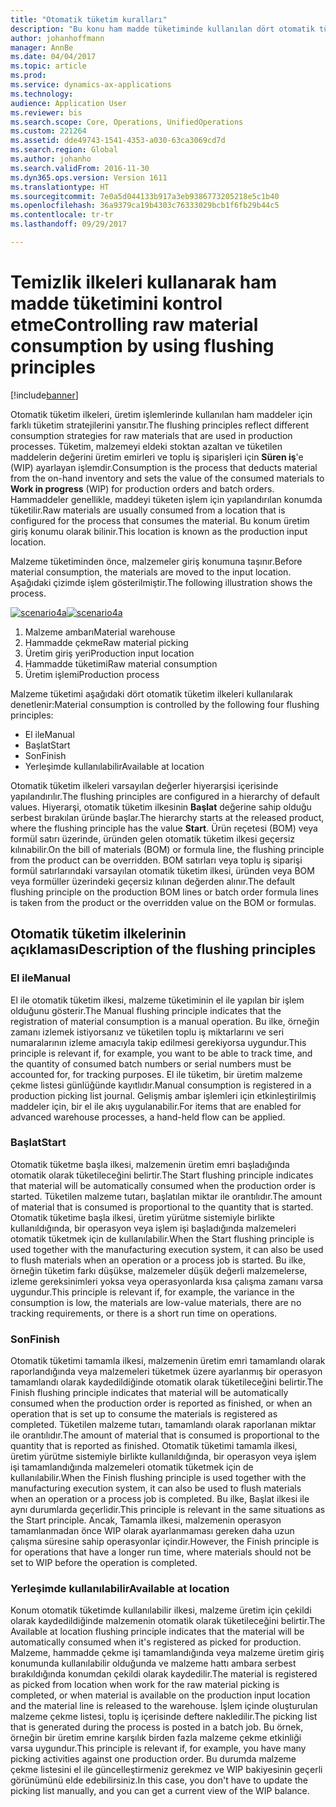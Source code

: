 ```yaml
---
title: "Otomatik tüketim kuralları"
description: "Bu konu ham madde tüketiminde kullanılan dört otomatik tüketim prensibini açıklar."
author: johanhoffmann
manager: AnnBe
ms.date: 04/04/2017
ms.topic: article
ms.prod: 
ms.service: dynamics-ax-applications
ms.technology: 
audience: Application User
ms.reviewer: bis
ms.search.scope: Core, Operations, UnifiedOperations
ms.custom: 221264
ms.assetid: dde49743-1541-4353-a030-63ca3069cd7d
ms.search.region: Global
ms.author: johanho
ms.search.validFrom: 2016-11-30
ms.dyn365.ops.version: Version 1611
ms.translationtype: HT
ms.sourcegitcommit: 7e0a5d044133b917a3eb9386773205218e5c1b40
ms.openlocfilehash: 36a9379ca19b4303c76333029bcb1f6fb29b44c5
ms.contentlocale: tr-tr
ms.lasthandoff: 09/29/2017

---
```


# <a name="controlling-raw-material-consumption-by-using-flushing-principles"></a><span data-ttu-id="c7b7b-103">Temizlik ilkeleri kullanarak ham madde tüketimini kontrol etme</span><span class="sxs-lookup"><span data-stu-id="c7b7b-103">Controlling raw material consumption by using flushing principles</span></span>

[!include[banner](../includes/banner.md)]

<span data-ttu-id="c7b7b-104">Otomatik tüketim ilkeleri, üretim işlemlerinde kullanılan ham maddeler için farklı tüketim stratejilerini yansıtır.</span><span class="sxs-lookup"><span data-stu-id="c7b7b-104">The flushing principles reflect different consumption strategies for raw materials that are used in production processes.</span></span> <span data-ttu-id="c7b7b-105">Tüketim, malzemeyi eldeki stoktan azaltan ve tüketilen maddelerin değerini üretim emirleri ve toplu iş siparişleri için **Süren iş**'e (WIP) ayarlayan işlemdir.</span><span class="sxs-lookup"><span data-stu-id="c7b7b-105">Consumption is the process that deducts material from the on-hand inventory and sets the value of the consumed materials to **Work in progress** (WIP) for production orders and batch orders.</span></span> <span data-ttu-id="c7b7b-106">Hammaddeler genellikle, maddeyi tüketen işlem için yapılandırılan konumda tüketilir.</span><span class="sxs-lookup"><span data-stu-id="c7b7b-106">Raw materials are usually consumed from a location that is configured for the process that consumes the material.</span></span> <span data-ttu-id="c7b7b-107">Bu konum üretim giriş konumu olarak bilinir.</span><span class="sxs-lookup"><span data-stu-id="c7b7b-107">This location is known as the production input location.</span></span>

<span data-ttu-id="c7b7b-108">Malzeme tüketiminden önce, malzemeler giriş konumuna taşınır.</span><span class="sxs-lookup"><span data-stu-id="c7b7b-108">Before material consumption, the materials are moved to the input location.</span></span> <span data-ttu-id="c7b7b-109">Aşağıdaki çizimde işlem gösterilmiştir.</span><span class="sxs-lookup"><span data-stu-id="c7b7b-109">The following illustration shows the process.</span></span>

<span data-ttu-id="c7b7b-110">[![scenario4a](./media/scenario4a.png)](./media/scenario4a.png)</span><span class="sxs-lookup"><span data-stu-id="c7b7b-110">[![scenario4a](./media/scenario4a.png)](./media/scenario4a.png)</span></span>

1. <span data-ttu-id="c7b7b-111">Malzeme ambarı</span><span class="sxs-lookup"><span data-stu-id="c7b7b-111">Material warehouse</span></span>
2. <span data-ttu-id="c7b7b-112">Hammadde çekme</span><span class="sxs-lookup"><span data-stu-id="c7b7b-112">Raw material picking</span></span>
3. <span data-ttu-id="c7b7b-113">Üretim giriş yeri</span><span class="sxs-lookup"><span data-stu-id="c7b7b-113">Production input location</span></span>
4. <span data-ttu-id="c7b7b-114">Hammadde tüketimi</span><span class="sxs-lookup"><span data-stu-id="c7b7b-114">Raw material consumption</span></span>
5. <span data-ttu-id="c7b7b-115">Üretim işlemi</span><span class="sxs-lookup"><span data-stu-id="c7b7b-115">Production process</span></span>

<span data-ttu-id="c7b7b-116">Malzeme tüketimi aşağıdaki dört otomatik tüketim ilkeleri kullanılarak denetlenir:</span><span class="sxs-lookup"><span data-stu-id="c7b7b-116">Material consumption is controlled by the following four flushing principles:</span></span>

- <span data-ttu-id="c7b7b-117">El ile</span><span class="sxs-lookup"><span data-stu-id="c7b7b-117">Manual</span></span>
- <span data-ttu-id="c7b7b-118">Başlat</span><span class="sxs-lookup"><span data-stu-id="c7b7b-118">Start</span></span>
- <span data-ttu-id="c7b7b-119">Son</span><span class="sxs-lookup"><span data-stu-id="c7b7b-119">Finish</span></span>
- <span data-ttu-id="c7b7b-120">Yerleşimde kullanılabilir</span><span class="sxs-lookup"><span data-stu-id="c7b7b-120">Available at location</span></span>

<span data-ttu-id="c7b7b-121">Otomatik tüketim ilkeleri varsayılan değerler hiyerarşisi içerisinde yapılandırılır.</span><span class="sxs-lookup"><span data-stu-id="c7b7b-121">The flushing principles are configured in a hierarchy of default values.</span></span> <span data-ttu-id="c7b7b-122">Hiyerarşi, otomatik tüketim ilkesinin **Başlat** değerine sahip olduğu serbest bırakılan üründe başlar.</span><span class="sxs-lookup"><span data-stu-id="c7b7b-122">The hierarchy starts at the released product, where the flushing principle has the value **Start**.</span></span> <span data-ttu-id="c7b7b-123">Ürün reçetesi (BOM) veya formül satırı üzerinde, üründen gelen otomatik tüketim ilkesi geçersiz kılınabilir.</span><span class="sxs-lookup"><span data-stu-id="c7b7b-123">On the bill of materials (BOM) or formula line, the flushing principle from the product can be overridden.</span></span> <span data-ttu-id="c7b7b-124">BOM satırları veya toplu iş siparişi formül satırlarındaki varsayılan otomatik tüketim ilkesi, üründen veya BOM veya formüller üzerindeki geçersiz kılınan değerden alınır.</span><span class="sxs-lookup"><span data-stu-id="c7b7b-124">The default flushing principle on the production BOM lines or batch order formula lines is taken from the product or the overridden value on the BOM or formulas.</span></span>

## <a name="description-of-the-flushing-principles"></a><span data-ttu-id="c7b7b-125">Otomatik tüketim ilkelerinin açıklaması</span><span class="sxs-lookup"><span data-stu-id="c7b7b-125">Description of the flushing principles</span></span>

### <a name="manual"></a><span data-ttu-id="c7b7b-126">El ile</span><span class="sxs-lookup"><span data-stu-id="c7b7b-126">Manual</span></span>
<span data-ttu-id="c7b7b-127">El ile otomatik tüketim ilkesi, malzeme tüketiminin el ile yapılan bir işlem olduğunu gösterir.</span><span class="sxs-lookup"><span data-stu-id="c7b7b-127">The Manual flushing principle indicates that the registration of material consumption is a manual operation.</span></span> <span data-ttu-id="c7b7b-128">Bu ilke, örneğin zamanı izlemek istiyorsanız ve tüketilen toplu iş miktarlarını ve seri numaralarının izleme amacıyla takip edilmesi gerekiyorsa uygundur.</span><span class="sxs-lookup"><span data-stu-id="c7b7b-128">This principle is relevant if, for example, you want to be able to track time, and the quantity of consumed batch numbers or serial numbers must be accounted for, for tracking purposes.</span></span> <span data-ttu-id="c7b7b-129">El ile tüketim, bir üretim malzeme çekme listesi günlüğünde kayıtlıdır.</span><span class="sxs-lookup"><span data-stu-id="c7b7b-129">Manual consumption is registered in a production picking list journal.</span></span> <span data-ttu-id="c7b7b-130">Gelişmiş ambar işlemleri için etkinleştirilmiş maddeler için, bir el ile akış uygulanabilir.</span><span class="sxs-lookup"><span data-stu-id="c7b7b-130">For items that are enabled for advanced warehouse processes, a hand-held flow can be applied.</span></span>

### <a name="start"></a><span data-ttu-id="c7b7b-131">Başlat</span><span class="sxs-lookup"><span data-stu-id="c7b7b-131">Start</span></span>
<span data-ttu-id="c7b7b-132">Otomatik tüketme başla ilkesi, malzemenin üretim emri başladığında otomatik olarak tüketileceğini belirtir.</span><span class="sxs-lookup"><span data-stu-id="c7b7b-132">The Start flushing principle indicates that material will be automatically consumed when the production order is started.</span></span> <span data-ttu-id="c7b7b-133">Tüketilen malzeme tutarı, başlatılan miktar ile orantılıdır.</span><span class="sxs-lookup"><span data-stu-id="c7b7b-133">The amount of material that is consumed is proportional to the quantity that is started.</span></span> <span data-ttu-id="c7b7b-134">Otomatik tüketime başla ilkesi, üretim yürütme sistemiyle birlikte kullanıldığında, bir operasyon veya işlem işi başladığında malzemeleri otomatik tüketmek için de kullanılabilir.</span><span class="sxs-lookup"><span data-stu-id="c7b7b-134">When the Start flushing principle is used together with the manufacturing execution system, it can also be used to flush materials when an operation or a process job is started.</span></span> <span data-ttu-id="c7b7b-135">Bu ilke, örneğin tüketim farkı düşükse, malzemeler düşük değerli malzemelerse, izleme gereksinimleri yoksa veya operasyonlarda kısa çalışma zamanı varsa uygundur.</span><span class="sxs-lookup"><span data-stu-id="c7b7b-135">This principle is relevant if, for example, the variance in the consumption is low, the materials are low-value materials, there are no tracking requirements, or there is a short run time on operations.</span></span> 

### <a name="finish"></a><span data-ttu-id="c7b7b-136">Son</span><span class="sxs-lookup"><span data-stu-id="c7b7b-136">Finish</span></span>
<span data-ttu-id="c7b7b-137">Otomatik tüketimi tamamla ilkesi, malzemenin üretim emri tamamlandı olarak raporlandığında veya malzemeleri tüketmek üzere ayarlanmış bir operasyon tamamlandı olarak kaydedildiğinde otomatik olarak tüketileceğini belirtir.</span><span class="sxs-lookup"><span data-stu-id="c7b7b-137">The Finish flushing principle indicates that material will be automatically consumed when the production order is reported as finished, or when an operation that is set up to consume the materials is registered as completed.</span></span> <span data-ttu-id="c7b7b-138">Tüketilen malzeme tutarı, tamamlandı olarak raporlanan miktar ile orantılıdır.</span><span class="sxs-lookup"><span data-stu-id="c7b7b-138">The amount of material that is consumed is proportional to the quantity that is reported as finished.</span></span> <span data-ttu-id="c7b7b-139">Otomatik tüketimi tamamla ilkesi, üretim yürütme sistemiyle birlikte kullanıldığında, bir operasyon veya işlem işi tamamlandığında malzemeleri otomatik tüketmek için de kullanılabilir.</span><span class="sxs-lookup"><span data-stu-id="c7b7b-139">When the Finish flushing principle is used together with the manufacturing execution system, it can also be used to flush materials when an operation or a process job is completed.</span></span> <span data-ttu-id="c7b7b-140">Bu ilke, Başlat ilkesi ile aynı durumlarda geçerlidir.</span><span class="sxs-lookup"><span data-stu-id="c7b7b-140">This principle is relevant in the same situations as the Start principle.</span></span> <span data-ttu-id="c7b7b-141">Ancak, Tamamla ilkesi, malzemenin operasyon tamamlanmadan önce WIP olarak ayarlanmaması gereken daha uzun çalışma süresine sahip operasyonlar içindir.</span><span class="sxs-lookup"><span data-stu-id="c7b7b-141">However, the Finish principle is for operations that have a longer run time, where materials should not be set to WIP before the operation is completed.</span></span> 

### <a name="available-at-location"></a><span data-ttu-id="c7b7b-142">Yerleşimde kullanılabilir</span><span class="sxs-lookup"><span data-stu-id="c7b7b-142">Available at location</span></span>
<span data-ttu-id="c7b7b-143">Konum otomatik tüketimde kullanılabilir ilkesi, malzeme üretim için çekildi olarak kaydedildiğinde malzemenin otomatik olarak tüketileceğini belirtir.</span><span class="sxs-lookup"><span data-stu-id="c7b7b-143">The Available at location flushing principle indicates that the material will be automatically consumed when it's registered as picked for production.</span></span> <span data-ttu-id="c7b7b-144">Malzeme, hammadde çekme işi tamamlandığında veya malzeme üretim giriş konumunda kullanılabilir olduğunda ve malzeme hattı ambara serbest bırakıldığında konumdan çekildi olarak kaydedilir.</span><span class="sxs-lookup"><span data-stu-id="c7b7b-144">The material is registered as picked from location when work for the raw material picking is completed, or when material is available on the production input location and the material line is released to the warehouse.</span></span> <span data-ttu-id="c7b7b-145">İşlem içinde oluşturulan malzeme çekme listesi, toplu iş içerisinde deftere nakledilir.</span><span class="sxs-lookup"><span data-stu-id="c7b7b-145">The picking list that is generated during the process is posted in a batch job.</span></span> <span data-ttu-id="c7b7b-146">Bu örnek, örneğin bir üretim emrine karşılık birden fazla malzeme çekme etkinliği varsa uygundur.</span><span class="sxs-lookup"><span data-stu-id="c7b7b-146">This principle is relevant if, for example, you have many picking activities against one production order.</span></span> <span data-ttu-id="c7b7b-147">Bu durumda malzeme çekme listesini el ile güncelleştirmeniz gerekmez ve WIP bakiyesinin geçerli görünümünü elde edebilirsiniz.</span><span class="sxs-lookup"><span data-stu-id="c7b7b-147">In this case, you don't have to update the picking list manually, and you can get a current view of the WIP balance.</span></span>

